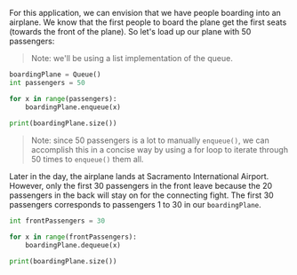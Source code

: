 <!--title={Queue: Boarding Plane}-->

<!--badges={Algorithms:20}-->

<!--concepts{Queue General, Queue Manipulation}-->

For this application, we can envision that we have people boarding into an airplane. We know that the first people to board the plane get the first seats (towards the front of the plane). So let's load up our plane with 50 passengers:

> Note: we'll be using a list implementation of the queue.

```python
boardingPlane = Queue()
int passengers = 50

for x in range(passengers):
	boardingPlane.enqueue(x)
  
print(boardingPlane.size())
```

> Note: since 50 passengers is a lot to manually `enqueue()`, we can accomplish this in a concise way by using a for loop to iterate through 50 times to `enqueue()` them all.

Later in the day, the airplane lands at Sacramento International Airport. However, only the first 30 passengers in the front leave because the 20 passengers in the back will stay on for the connecting fight. The first 30 passengers corresponds to passengers 1 to 30 in our `boardingPlane`.

```python
int frontPassengers = 30

for x in range(frontPassengers):
	boardingPlane.dequeue(x)

print(boardingPlane.size())
```

